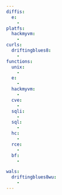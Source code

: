 ```yaml
---
diffis:
  e:
    -
platfs:
  hackmyvm:
    -
curls:
  driftingblues8:
    -
functions:
  unix:
    -
  e:
    -
  hackmyvm:
    -
  cve:
    -
  sqli:
    -
  sql:
    -
  hc:
    -
  rce:
    -
  bf:
    -

wals:
  driftingblues8wu:
    -
---
```

